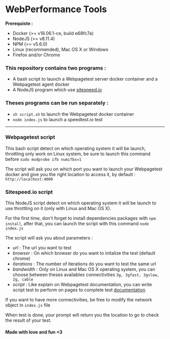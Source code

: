 # WebPerformance Tools 

**Prerequiste :** 

 - Docker (>= v18.06.1-ce, build e68fc7a)  
 - NodeJS  (>= v8.11.4) 
 - NPM (>= v5.6.0)
 - Linux (recommended), Mac OS X or Windows
 - Firefox and/or Chrome

### This repository contains two programs : 

 - A bash script to launch a Webpagetest server docker container and a Webpagetest agent docker
 - A NodeJS program which use [sitespeed.io](http://sitespeed.io/) 

### Theses programs can be run separately : 

 - `sh script.sh` to launch the Webpagetest docker container
 - `node index.js` to launch a speedtest.io test

---
### Webpagetest script

This bash script detect on which operating system it will be launch, throttling only work on Linux system, be sure to launch this command before `sudo modprobe ifb numifbs=1`

The script will ask you on which port you want to launch your Webpagetest docker and give you the right location to access it, by default : `http://localhost:4000`

### Sitespeed.io script

This NodeJS script detect on which operating system it will be launch to use throttling on it (only with Linux and Mac OS X). 

For the first time, don't forget to install dependencies packages with `npm install`, after that, you can launch the script with this command `node index.js`

The script will ask you about parameters :

 - *url* : The url you want to test
 - *browser* : On which browser do you want to initalize the test (default chrome) 
 - *iterations* : The number of iterations do you want to test the same url 
 - *bandwidth* : Only on Linux and Mac OS X operating system, you can choose between theses availables connectivities `3g, 3gfast, 3gslow, 2g, cable`
 - *script* : Like explain on Webpagetest documentation, you can write script test to perform on pages to complete test [documentation](https://sites.google.com/a/webpagetest.org/docs/using-webpagetest/scripting)

If you want to have more connectivities, be free to modify the network object in `index.js` file

When test is done, your prompt will return you the location to go to check the result of your test. 

#### Made with love and fun <3


